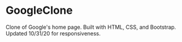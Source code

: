 # GoogleClone
Clone of Google's home page. Built with HTML, CSS, and Bootstrap.
Updated 10/31/20 for responsiveness.
